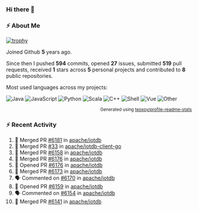 ### Hi there 👋

### :zap: About Me

[![trophy](https://github-profile-trophy.vercel.app/?username=HTHou&theme=onedark)](https://github.com/ryo-ma/github-profile-trophy)
   
Joined Github **5** years ago.

Since then I pushed **594** commits, opened **27** issues, submitted **519** pull requests, received **1** stars across **5** personal projects and contributed to **8** public repositories.

Most used languages across my projects:

![Java](https://img.shields.io/static/v1?style=flat-square&label=%E2%A0%80&color=555&labelColor=%23b07219&message=Java%EF%B8%B194.4%25)
![JavaScript](https://img.shields.io/static/v1?style=flat-square&label=%E2%A0%80&color=555&labelColor=%23f1e05a&message=JavaScript%EF%B8%B11.4%25)
![Python](https://img.shields.io/static/v1?style=flat-square&label=%E2%A0%80&color=555&labelColor=%233572A5&message=Python%EF%B8%B10.7%25)
![Scala](https://img.shields.io/static/v1?style=flat-square&label=%E2%A0%80&color=555&labelColor=%23c22d40&message=Scala%EF%B8%B10.6%25)
![C++](https://img.shields.io/static/v1?style=flat-square&label=%E2%A0%80&color=555&labelColor=%23f34b7d&message=C%2B%2B%EF%B8%B10.6%25)
![Shell](https://img.shields.io/static/v1?style=flat-square&label=%E2%A0%80&color=555&labelColor=%2389e051&message=Shell%EF%B8%B10.4%25)
![Vue](https://img.shields.io/static/v1?style=flat-square&label=%E2%A0%80&color=555&labelColor=%2341b883&message=Vue%EF%B8%B10.3%25)
![Other](https://img.shields.io/static/v1?style=flat-square&label=%E2%A0%80&color=555&labelColor=%23ededed&message=Other%EF%B8%B11.2%25)

<p align="right"><sub>Generated using <a href="https://github.com/marketplace/actions/profile-readme-stats">teoxoy/profile-readme-stats</a></sub></p>


<!--![](https://github.com/HTHou/HTHou/blob/output/github-contribution-grid-snake.svg)-->

<!--![Haonan Hou's github stats](https://github-readme-stats.vercel.app/api?username=HTHou&count_private=true&show_icons=true&theme=onedark)-->

<!--![Haonan Hou's wakatime stats](https://github-readme-stats.vercel.app/api/wakatime?username=HTHou&layout=compact&theme=onedark)-->

<!--![Top Langs](https://github-readme-stats.vercel.app/api/top-langs/?username=HTHou&theme=onedark&layout=compact)-->

### :zap: Recent Activity
<!--START_SECTION:activity-->
1. 🎉 Merged PR [#6181](https://github.com/apache/iotdb/pull/6181) in [apache/iotdb](https://github.com/apache/iotdb)
2. 🎉 Merged PR [#33](https://github.com/apache/iotdb-client-go/pull/33) in [apache/iotdb-client-go](https://github.com/apache/iotdb-client-go)
3. 🎉 Merged PR [#6158](https://github.com/apache/iotdb/pull/6158) in [apache/iotdb](https://github.com/apache/iotdb)
4. 🎉 Merged PR [#6176](https://github.com/apache/iotdb/pull/6176) in [apache/iotdb](https://github.com/apache/iotdb)
5. 💪 Opened PR [#6176](https://github.com/apache/iotdb/pull/6176) in [apache/iotdb](https://github.com/apache/iotdb)
6. 🎉 Merged PR [#6173](https://github.com/apache/iotdb/pull/6173) in [apache/iotdb](https://github.com/apache/iotdb)
7. 🗣 Commented on [#6170](https://github.com/apache/iotdb/issues/6170) in [apache/iotdb](https://github.com/apache/iotdb)
8. 💪 Opened PR [#6159](https://github.com/apache/iotdb/pull/6159) in [apache/iotdb](https://github.com/apache/iotdb)
9. 🗣 Commented on [#6154](https://github.com/apache/iotdb/issues/6154) in [apache/iotdb](https://github.com/apache/iotdb)
10. 🎉 Merged PR [#6141](https://github.com/apache/iotdb/pull/6141) in [apache/iotdb](https://github.com/apache/iotdb)
<!--END_SECTION:activity-->

<!--
**HTHou/HTHou** is a ✨ _special_ ✨ repository because its `README.md` (this file) appears on your GitHub profile.

Here are some ideas to get you started:

- 🔭 I’m currently working on ...
- 🌱 I’m currently learning ...
- 👯 I’m looking to collaborate on ...
- 🤔 I’m looking for help with ...
- 💬 Ask me about ...
- 📫 How to reach me: ...
- 😄 Pronouns: ...
- ⚡ Fun fact: ...
-->
